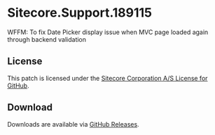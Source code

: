 # Sitecore.Support.189115
WFFM: To fix Date Picker display issue when MVC page loaded again through backend validation

## License  
This patch is licensed under the [Sitecore Corporation A/S License for GitHub](https://github.com/sitecoresupport/Sitecore.Support.189115/blob/master/LICENSE).  

## Download  
Downloads are available via [GitHub Releases](https://github.com/sitecoresupport/Sitecore.Support.189115/releases).  
